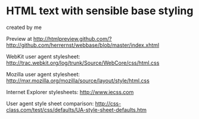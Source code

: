 HTML text with sensible base styling
====================================

created by me

Preview at http://htmlpreview.github.com/?http://github.com/herrernst/webbase/blob/master/index.xhtml

WebKit user agent stylesheet: http://trac.webkit.org/log/trunk/Source/WebCore/css/html.css

Mozilla user agent stylesheet: http://mxr.mozilla.org/mozilla/source/layout/style/html.css

Internet Explorer stylesheets: http://www.iecss.com

User agent style sheet comparison: http://css-class.com/test/css/defaults/UA-style-sheet-defaults.htm